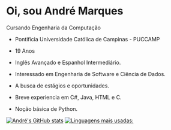 # Oi, sou André Marques

Cursando Engenharia da Computação 
- Pontificia Universidade Católica de Campinas - PUCCAMP
- 19 Anos
- Inglês Avançado e Espanhol Intermediário.

- Interessado em Engenharia de Software e Ciência de Dados.
- A busca de estágios e oportunidades.
- Breve experiencia em C#, Java, HTML e C.
- Noção básica de Python.

[![André's GitHub stats](https://github-readme-stats.vercel.app/api?username=andrecostamarques&show_icons=true&theme=dracula)](https://github.com/andrecostamarques)
[![Linguagens mais usadas:](https://github-readme-stats.vercel.app/api/top-langs/?username=andrecostamarques&layout=compact)](https://github.com/andrecostamarques)
